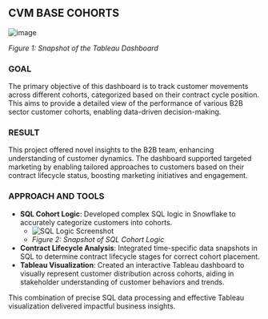 ## CVM BASE COHORTS 

![image](https://github.com/Illias-b/Customer-Cohorts-Analysis/assets/33836566/5fe87418-242a-4e7f-b17f-1454db60ec63)

*Figure 1: Snapshot of the Tableau Dashboard*

### GOAL
The primary objective of this dashboard is to track customer movements across different cohorts, categorized based on their contract cycle position. This aims to provide a detailed view of the performance of various B2B sector customer cohorts, enabling data-driven decision-making.

### RESULT
This project offered novel insights to the B2B team, enhancing understanding of customer dynamics. The dashboard supported targeted marketing by enabling tailored approaches to customers based on their contract lifecycle status, boosting marketing initiatives and engagement.

### APPROACH AND TOOLS
- **SQL Cohort Logic**: Developed complex SQL logic in Snowflake to accurately categorize customers into cohorts. 
   - ![SQL Logic Screenshot](link-to-sql-logic-screenshot.jpg)
   - *Figure 2: Snapshot of SQL Cohort Logic*
- **Contract Lifecycle Analysis**: Integrated time-specific data snapshots in SQL to determine contract lifecycle stages for correct cohort placement.
- **Tableau Visualization**: Created an interactive Tableau dashboard to visually represent customer distribution across cohorts, aiding in stakeholder understanding of customer behaviors and trends.

This combination of precise SQL data processing and effective Tableau visualization delivered impactful business insights.
